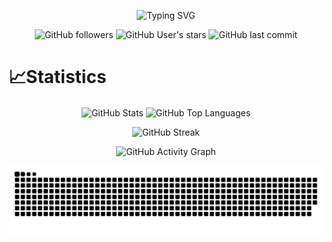 <p align="center">
    <img src="https://readme-typing-svg.demolab.com?font=Fira+Code&pause=1000&center=true&vCenter=true&random=false&width=435&lines=%E9%94%B5%E9%94%B5%EF%BC%8C%E4%BD%A0%E6%8D%A1%E5%88%B0%E4%B8%80%E6%9D%A1%E5%92%B8%E9%B1%BC_(%3A%D0%B7%E3%80%8D%E2%88%A0)_;Clang!+A+slacker+found!+_(%3A%D0%B7%E3%80%8D%E2%88%A0)_" alt="Typing SVG" />
</p>
<p align="center">
    <img alt="GitHub followers" src="https://img.shields.io/github/followers/xiaoyaoshengy?style=flat&logo=github&labelColor=grey">
    <img alt="GitHub User's stars" src="https://img.shields.io/github/stars/xiaoyaoshengy?style=flat&logo=github&labelColor=grey&color=yellow">
    <img alt="GitHub last commit" src="https://img.shields.io/github/last-commit/xiaoyaoshengy/xiaoyaoshengy.github.io?display_timestamp=author&style=flat&logo=github&labelColor=grey&color=teal">
</p>

# 📈Statistics
<p align="center">
    <img align="center" src="https://github-readme-stats.vercel.app/api?username=xiaoyaoshengy&show_icons=true&theme=tokyonight&hide=stars&hide_border=true" alt="GitHub Stats" />
    <img align="center" src="https://github-readme-stats.vercel.app/api/top-langs/?username=xiaoyaoshengy&layout=compact&theme=tokyonight&hide_border=true" alt="GitHub Top Languages" />
</p>
<p align="center">
    <img src="https://streak-stats.demolab.com?user=xiaoyaoshengy&theme=tokyonight&hide_border=true" alt="GitHub Streak" />
</p>
<p align="center">
    <img src="https://github-readme-activity-graph.vercel.app/graph?username=xiaoyaoshengy&theme=github-compact&area=true&hide_border=true&hide_title=true" alt="GitHub Activity Graph" />
</p>
<p align="center">
    <picture>
        <source media="(prefers-color-scheme: dark)" srcset="https://raw.githubusercontent.com/xiaoyaoshengy/xiaoyaoshengy/output/github-snake-dark.svg" />
        <source media="(prefers-color-scheme: light)" srcset="https://raw.githubusercontent.com/xiaoyaoshengy/xiaoyaoshengy/output/github-snake.svg" />
        <img alt="github-snake" src="github-snake.svg" />
    </picture>
</p>